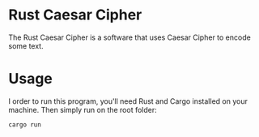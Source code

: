 # Rust Caesar Cipher
The Rust Caesar Cipher is a software that uses Caesar Cipher to encode some text.

# Usage
I order to run this program, you'll need Rust and Cargo installed on your machine. Then simply run on the root folder:
```bash
cargo run
```
